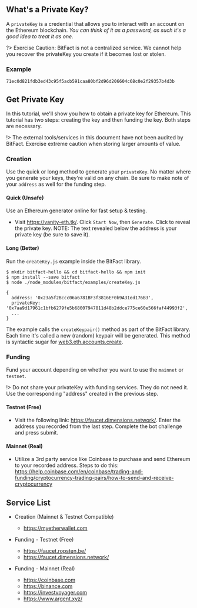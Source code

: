 ## What's a Private Key?
A `privateKey` is a credential that allows you to interact with an account on the Ethereum blockchain. *You can think of it as a password, as such it's a good idea to treat it as one.*

?> Exercise Caution: BitFact is not a centralized service. We cannot help you recover the privateKey you create if it becomes lost or stolen.
### Example
```
71ec0d821fdb3ed43c95f5acb591caa80bf2d96d206604c68c0e2f29357b4d3b
```

## Get Private Key
In this tutorial, we'll show you how to obtain a private key for Ethereum. This tutorial has two steps: creating the key and then funding the key. Both steps are necessary.

!> The external tools/services in this document have not been audited by BitFact. Exercise extreme caution when storing larger amounts of value.

### Creation
Use the quick or long method to generate your `privateKey`. No matter where you generate your keys, they're valid on any chain. Be sure to make note of your `address` as well for the funding step.
#### Quick (Unsafe)
Use an Ethereum generator online for fast setup & testing.
- Visit https://vanity-eth.tk/. Click `Start Now`, then `Generate`. Click to reveal the private key. NOTE: The text revealed below the address is your private key (be sure to save it).

#### Long (Better)
Run the `createKey.js` example inside the BitFact library. 
```console
$ mkdir bitfact-hello && cd bitfact-hello && npm init
$ npm install --save bitfact
$ node ./node_modules/bitfact/examples/createKey.js
```
```console
{
  address: '0x23a5f2Bccc06a6781BF3f3816EF0b9A31ed176B3',
  privateKey: '0x7aa9d17961c1bfb6279fe5b68007947811d48b2ddce775ce60e566faf44993f2',
  ...
}
```
The example calls the `createKeypair()` method as part of the BitFact library. Each time it's called a new (random) keypair will be generated. This method is syntactic sugar for [web3.eth.accounts.create](https://web3js.readthedocs.io/en/v1.2.11/web3-eth-accounts.html#create).


### Funding
Fund your account depending on whether you want to use the `mainnet` or `testnet`.

!> Do not share your privateKey with funding services. They do not need it. Use the corresponding "address" created in the previous step.
#### Testnet (Free)
- Visit the following link: https://faucet.dimensions.network/. Enter the address you recorded from the last step. Complete the bot challenge and press submit.
  
#### Mainnet (Real)
- Utilize a 3rd party service like Coinbase to purchase and send Ethereum to your recorded address. Steps to do this: https://help.coinbase.com/en/coinbase/trading-and-funding/cryptocurrency-trading-pairs/how-to-send-and-receive-cryptocurrency 

## Service List
- Creation (Mainnet & Testnet Compatible)
  - https://myetherwallet.com

- Funding - Testnet (Free)
  - https://faucet.ropsten.be/
  - https://faucet.dimensions.network/

- Funding - Mainnet (Real)
  - https://coinbase.com
  - https://binance.com
  - https://investvoyager.com
  - https://www.argent.xyz/
